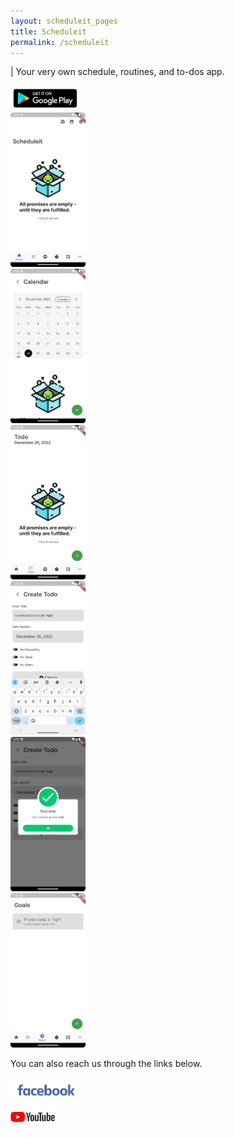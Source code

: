 ```yaml
---
layout: scheduleit_pages
title: Scheduleit
permalink: /scheduleit
---
```


| Your very own schedule, routines, and to-dos app.

<div class="row mt-2">
	<div class="col-2">
		<a href="https://play.google.com/store/apps/details?id=com.gjhuerte.scheduleit.scheduleit" target="_blank">
			<img src="/images/scheduleit/google_play.png" style="max-height: 40px">
		</a>
	</div>
</div>

<div class="mt-5"></div>

<div class="row">
	<div class="col-md-2">
		<img src="/images/scheduleit/screenshots/1.png" style="max-width: 120px;" />
	</div>
	<div class="col-md-2">
		<img src="/images/scheduleit/screenshots/2.png" style="max-width: 120px;" />
	</div>
	<div class="col-md-2">
		<img src="/images/scheduleit/screenshots/3.png" style="max-width: 120px;" />
	</div>
	<div class="col-md-2">
		<img src="/images/scheduleit/screenshots/4.png" style="max-width: 120px;" />
	</div>
	<div class="col-md-2">
		<img src="/images/scheduleit/screenshots/5.png" style="max-width: 120px;" />
	</div>
	<div class="col-md-2">
		<img src="/images/scheduleit/screenshots/6.png" style="max-width: 120px;" />
	</div>
</div>

<p class="mt-4">You can also reach us through the links below.</p>
<div class="row">
	<div class="col-2">
		<a href="https://www.facebook.com/people/Scheduleit/100088685963793/" target="_blank">
			<img src="/images/scheduleit/facebook.jpg" style="max-height: 40px">
		</a>
	</div>
	<div class="col-2">
		<a href="https://www.youtube.com/channel/UC6epsgZcRzzSQsNekwdGATA" target="_blank">
			<img src="/images/scheduleit/youtube.png" style="max-height: 40px">
		</a>
	</div>
</div>